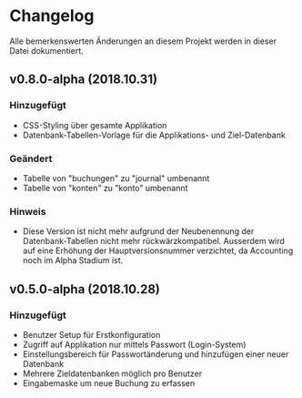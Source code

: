 # Changelog
Alle bemerkenswerten Änderungen an diesem Projekt werden in dieser Datei dokumentiert.

## v0.8.0-alpha (2018.10.31)
### Hinzugefügt
- CSS-Styling über gesamte Applikation
- Datenbank-Tabellen-Vorlage für die Applikations- und Ziel-Datenbank
### Geändert
- Tabelle von "buchungen" zu "journal" umbenannt
- Tabelle von "konten" zu "konto" umbenannt
### Hinweis
- Diese Version ist nicht mehr aufgrund der Neubenennung der Datenbank-Tabellen nicht mehr rückwärzkompatibel. Ausserdem wird auf eine Erhöhung der Hauptversionsnummer verzichtet, da Accounting noch im Alpha Stadium ist.

## v0.5.0-alpha (2018.10.28)
### Hinzugefügt
- Benutzer Setup für Erstkonfiguration
- Zugriff auf Applikation nur mittels Passwort (Login-System)
- Einstellungsbereich für Passwortänderung und hinzufügen einer neuer Datenbank
- Mehrere Zieldatenbanken möglich pro Benutzer
- Eingabemaske um neue Buchung zu erfassen